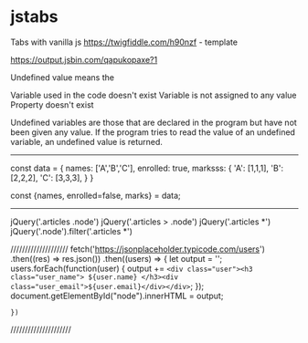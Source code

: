 # jstabs
Tabs with vanilla js
https://twigfiddle.com/h90nzf - template

https://output.jsbin.com/qapukopaxe?1


Undefined value means the

Variable used in the code doesn't exist
Variable is not assigned to any value
Property doesn't exist

Undefined variables are those that are declared in the program but have not been given any value. 
If the program tries to read the value of an undefined variable, an undefined value is returned.

-----------------

const data = {
names: ['A','B','C'],
enrolled: true,
marksss: {
'A': [1,1,1],
'B': [2,2,2],
'C': [3,3,3],
}
}

const {names, enrolled=false, marks} = data;

-------------------

<div class="articles list">
<div class="node"></div><div class="node"></div><div class="node"></div>
</div>
<div class="blog list">
<div class="node"></div><div class="node"></div><div class="node"></div>
</div>
jQuery('.articles .node')
jQuery('.articles > .node')
jQuery('.articles *')
jQuery('.node').filter('.articles *')


////////////////////
fetch('https://jsonplaceholder.typicode.com/users')
    .then((res) => res.json())
    .then((users) => {
    let output = '';
                    users.forEach(function(user) {
                        output += `
                            <div class="user"><h3 class="user_name">
                                ${user.name}
                            </h3><div class="user_email">${user.email}</div></div>
                        `;
                    });
                    document.getElementById("node").innerHTML = output;
   
    })
/////////////////////
